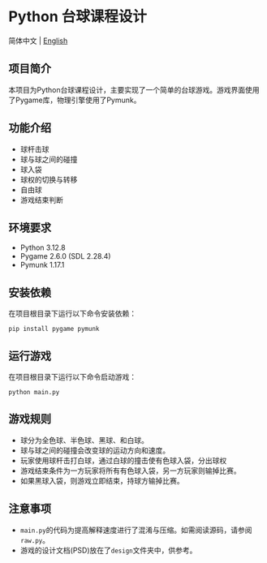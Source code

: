 # Python 台球课程设计
简体中文 | [English](readme.md)
## 项目简介
本项目为Python台球课程设计，主要实现了一个简单的台球游戏。游戏界面使用了Pygame库，物理引擎使用了Pymunk。

## 功能介绍
- 球杆击球
- 球与球之间的碰撞
- 球入袋
- 球权的切换与转移
- 自由球
- 游戏结束判断

## 环境要求
- Python 3.12.8
- Pygame 2.6.0 (SDL 2.28.4)
- Pymunk 1.17.1

## 安装依赖
在项目根目录下运行以下命令安装依赖：
```
pip install pygame pymunk
```
## 运行游戏
在项目根目录下运行以下命令启动游戏：
```
python main.py
```
## 游戏规则
- 球分为全色球、半色球、黑球、和白球。
- 球与球之间的碰撞会改变球的运动方向和速度。
- 玩家使用球杆击打白球，通过白球的撞击使有色球入袋，分出球权
- 游戏结束条件为一方玩家将所有有色球入袋，另一方玩家则输掉比赛。
- 如果黑球入袋，则游戏立即结束，持球方输掉比赛。
## 注意事项
- `main.py`的代码为提高解释速度进行了混淆与压缩。如需阅读源码，请参阅`raw.py`。
- 游戏的设计文档(PSD)放在了`design`文件夹中，供参考。
